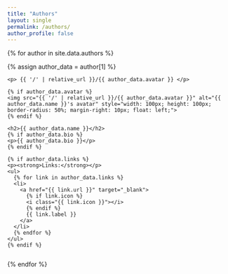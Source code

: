 ```yaml
---
title: "Authors"
layout: single
permalink: /authors/
author_profile: false
---
```


{% for author in site.data.authors %}
  <div class="author-card" style="margin-bottom: 2em;">
    {% assign author_data = author[1] %}

    <p> {{ '/' | relative_url }}/{{ author_data.avatar }} </p>
    
    {% if author_data.avatar %}
    <img src="{{ '/' | relative_url }}/{{ author_data.avatar }}" alt="{{ author_data.name }}'s avatar" style="width: 100px; height: 100px; border-radius: 50%; margin-right: 10px; float: left;">
    {% endif %}
    
    <h2>{{ author_data.name }}</h2>
    {% if author_data.bio %}
    <p>{{ author_data.bio }}</p>
    {% endif %}
    
    {% if author_data.links %}
    <p><strong>Links:</strong></p>
    <ul>
      {% for link in author_data.links %}
      <li>
        <a href="{{ link.url }}" target="_blank">
          {% if link.icon %}
          <i class="{{ link.icon }}"></i>
          {% endif %}
          {{ link.label }}
        </a>
      </li>
      {% endfor %}
    </ul>
    {% endif %}
  </div>
  <div style="clear: both;"></div>
{% endfor %}
